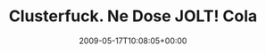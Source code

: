 ---
retweeted: false
source: <a href="http://twitter.com" rel="nofollow">Twitter Web Client</a>
entities:
  hashtags:
  - text: feuerwerk
    indices:
    - '91'
    - '101'
  - text: zuckerkleber
    indices:
    - '102'
    - '115'
  symbols: []
  user_mentions: []
  urls: []
display_text_range:
- '0'
- '115'
favorite_count: '0'
id_str: '1824832528'
truncated: false
retweet_count: '0'
id: '1824832528'
created_at: Sun May 17 10:08:05 +0000 2009
favorited: false
full_text: 'Clusterfuck. Ne Dose JOLT! Cola im Auto an der Führungsschiene vom Sitz
  zerplatzen lassen. #feuerwerk #zuckerkleber'
lang: de
tags:
- feuerwerk
- zuckerkleber
- pesos:twitter
date: '2009-05-17T10:08:05+00:00'
src: https://twitter.com/bascht/status/1824832528
original_url: https://twitter.com/bascht/status/1824832528
type: twitter_tweet
text: 'Clusterfuck. Ne Dose JOLT! Cola im Auto an der Führungsschiene vom Sitz zerplatzen
  lassen. #feuerwerk #zuckerkleber'
title: Clusterfuck. Ne Dose JOLT! Cola

---